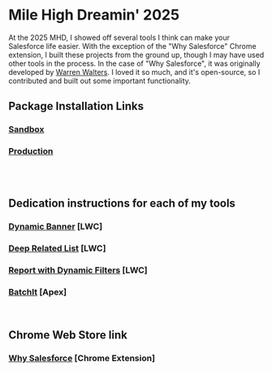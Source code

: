 # Mile High Dreamin' 2025
At the 2025 MHD, I showed off several tools I think can make your Salesforce life easier.
With the exception of the "Why Salesforce" Chrome extension, I built these projects from the ground up, though I may have used other tools in the process. In the case of "Why Salesforce", it was originally developed by [Warren Walters](https://github.com/walters954/why-salesforce). I loved it so much, and it's open-source, so I contributed and built out some important functionality.
<br>

## Package Installation Links
### [Sandbox](https://test.salesforce.com/packaging/installPackage.apexp?p0=04taj000000BbXJ&isdtp=p1)

### [Production](https://login.salesforce.com/packaging/installPackage.apexp?p0=04taj000000BbXJ&isdtp=p1)
<br><br>

## Dedication instructions for each of my tools
### [Dynamic Banner](/DynamicBannerREADME.md) [LWC]
### [Deep Related List](/DeepRelatedListREADME.md) [LWC]
### [Report with Dynamic Filters](/ReportWithDynamicFiltersREADME.md) [LWC]
### [BatchIt](/BatchItREADME.md) [Apex]
<br>

## Chrome Web Store link
### [Why Salesforce](https://chromewebstore.google.com/detail/why-salesforce/ghakkjfjpnhpggbkfkeplbefkipfoaod) [Chrome Extension]
